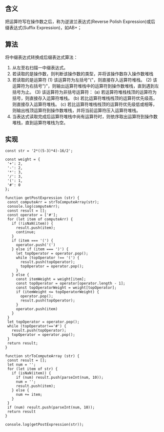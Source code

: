 ## 含义
把运算符写在操作数之后，称为逆波兰表达式(Reverse Polish Expression)或后缀表达式(Suffix Expression)，如AB+；
## 算法
将中缀表达式转换成后缀表达式算法：
1. 从左至右扫描一中缀表达式。
2. 若读取的是操作数，则判断该操作数的类型，并将该操作数存入操作数堆栈
3. 若读取的是运算符
  (1) 该运算符为左括号"("，则直接存入运算符堆栈。
  (2) 该运算符为右括号")"，则输出运算符堆栈中的运算符到操作数堆栈，直到遇到左括号为止。
  (3) 该运算符为非括号运算符：
      (a) 若运算符堆栈栈顶的运算符为括号，则直接存入运算符堆栈。
      (b) 若比运算符堆栈栈顶的运算符优先级高，则直接存入运算符堆栈。
      (c) 若比运算符堆栈栈顶的运算符优先级低或相等，则输出栈顶运算符到操作数堆栈，并将当前运算符压入运算符堆栈。
4. 当表达式读取完成后运算符堆栈中尚有运算符时，则依序取出运算符到操作数堆栈，直到运算符堆栈为空。
 ## 实现
 ```
const str = '2*((5-3)*4)-16/2';

const weight = {
  '+': 2,
  '-': 2,
  '*': 3,
  '/': 3,
  '(': 1,
  '#': 0
};

function getPostExpression (str) {
  const computeArr = strToComputeArray(str);
  console.log(computeArr);
  const result = [];
  const operator = ['#'];
  for (let item of computeArr) {
    if (!isNaN(item)) {
      result.push(item);
      continue;
    }
    if (item === '(') {
      operator.push('(')
    } else if (item === ')') {
      let topOperator = operator.pop();
      while (topOperator !== '(') {
        result.push(topOperator);
        topOperator = operator.pop();
      }
    } else {
      const itemWeight = weight[item];
      const topOperator = operator[operator.length - 1];
      const topOperatorWeight = weight[topOperator];
      if (itemWeight <= topOperatorWeight) {
        operator.pop();
        result.push(topOperator);
      }
      operator.push(item)
    }
  }
  let topOperator = operator.pop();
  while (topOperator!=='#') {
    result.push(topOperator);
    topOperator = operator.pop();
  }
  return result;
}

function strToComputeArray (str) {
  const result = [];
  let num = '';
  for (let item of str) {
    if (isNaN(item)) {
      if (num) result.push(parseInt(num, 10));
      num = '';
      result.push(item);
    } else {
      num += item;
    }
  }
  if (num) result.push(parseInt(num, 10));
  return result
}

console.log(getPostExpression(str));
```
 
 